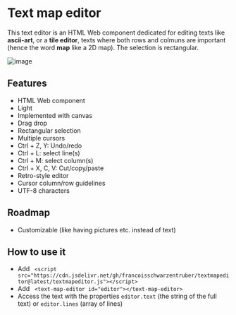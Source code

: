 # Text map editor

This text editor is an HTML Web component dedicated for editing texts like **ascii-art**, or a **tile editor**, texts where both rows and colmuns are important (hence the word **map** like a 2D map). The selection is rectangular.

![image](https://github.com/francoisschwarzentruber/textmapeditor/assets/43071857/dc4f0980-b20d-450f-9a4a-68b5fed6b4ee)

## Features

- HTML Web component
- Light
- Implemented with canvas
- Drag drop
- Rectangular selection
- Multiple cursors
- Ctrl + Z, Y: Undo/redo
- Ctrl + L: select line(s)
- Ctrl + M: select column(s)
- Ctrl + X, C, V: Cut/copy/paste
- Retro-style editor
- Cursor column/row guidelines
- UTF-8 characters

## Roadmap
- Customizable (like having pictures etc. instead of text)

## How to use it

- Add ` <script src="https://cdn.jsdelivr.net/gh/francoisschwarzentruber/textmapeditor@latest/textmapeditor.js"></script>`
- Add ` <text-map-editor id="editor"></text-map-editor>`
- Access the text with the properties `editor.text` (the string of the full text) or `editor.lines` (array of lines)
